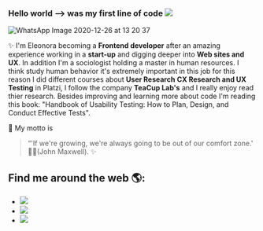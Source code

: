 ### Hello world --> was my first line of code <img src="https://img.icons8.com/color/48/000000/pixar-lamp.png"/>
![WhatsApp Image 2020-12-26 at 13 20 37](https://user-images.githubusercontent.com/70522059/103151338-8e5ee580-477d-11eb-8e11-19e9bfd31885.jpeg)

✨ I'm Eleonora becoming a **Frontend developer** after an amazing experience working in a **start-up** and digging deeper into **Web sites and UX**. 
In addition I'm a sociologist  holding a master in human resources. I think study human behavior it's extremely important in this job for this reason I did different courses about **User Research** **CX Research and UX Testing** in Platzi, I follow the company **TeaCup Lab's** and I really enjoy read thier research. Besides improving and learning more about code I'm reading this book: "Handbook of Usability Testing: How to Plan, Design, and Conduct Effective Tests".

📑 My motto is 
> “'If we're growing, we're always going to be out of our comfort zone.'
> 🧗‍♀️(John Maxwell). ✨
 
 
## Find me around the web 🌎: 
-  <a href="https://www.linkedin.com/in/eleonora-dell-amico/"><img src="https://img.icons8.com/doodle/48/000000/linkedin--v2.png"/></a> 
- <a href="https://mail.google.com/mail/u/0/#inbox"><img src="https://img.icons8.com/bubbles/50/000000/email.png"/> </a> 
- <a href="https://twitter.com/eli_ucora"><img src="https://img.icons8.com/doodle/48/000000/twitter--v1.png"/></a> 

